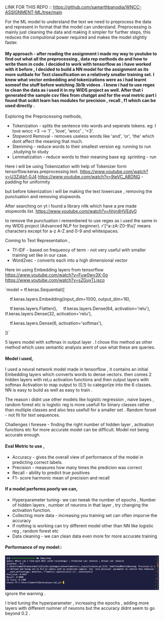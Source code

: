 LINK FOR THIS REPO :: https://github.com/samarthbanodia/WNCC-ASSIGNMENT-ML/tree/main

For the ML model to understand the text we need to preprocess the data and represent in format that the model can understand. Preprocessing is mainly just cleaning the data and making it simpler for further steps, this reduces the computional power required and makes the model slightly faster.

#### My approach - after reading the assignment i made my way to youtube to find out what all the preprocessing , data rep methods do and how to write them in code. I decided to work with tensorflow as i have worked with it before , I decided to build a NN model for the assignment as its more suitbale for Text classification on a relatively smaller training set. I knew what vector embedding and tokenizations were as i had learnt someof the stuff before watching 3b1b videos . I knew i had to use regex to clean the data as i used it in my WIDS project as well. After that i generated the sample csv files from chatgpt and for the eval metric part i found that scikit learn has modules for precision , recall , f1 which can  be used directly .  


Exploring the Preprocessing methods,
 - Tokenization - splits the sentence into words and seperate tokens. eg: I love wncc <3 --> 'I' , 'love', 'wncc' , '<3'.
 - Stopword Removal - removes useless words like 'and', 'or', 'the' which dont affect the meaning that much.
 - Stemming - reduce words to their smallest version eg: running to run  ,studying to study
 - Lemmatization - reduce words to their meaning base eg: sprinting - run


Here i will be using Tokenization with help of Tokenizer form tensorflow.keras.preprocessing.text. 
https://www.youtube.com/watch?v=U3ZjAbf-0J4
https://www.youtube.com/watch?v=9ieVC_ABDNQ - padding for uniformity

but before tokenization i will be making the text lowercase , removing the punctuation and removing stopwords.

After searching on yt i found a library nltk which have a pre made stopwords list. https://www.youtube.com/watch?v=hhjn4HVEdy0

to remove the punctuation i remembered to use regex as i used the same in my WIDS project (Advanced NLP for beginner). r'[^a-zA-Z0-9\s]' means characters except for a-z A-Z and 0-9 and whitespaces.


Coming to Text Representation ,

- Tf-IDF - based on frequency of term - not very useful with smaller training set like in our case.
- Word2vec - converts each into a high dimensional vector

Here im using Embedding layers from tensorflow
https://www.youtube.com/watch?v=Fuw0wv3X-0o
https://www.youtube.com/watch?v=sZGuyTLjsco

`model = tf.keras.Sequential([

    tf.keras.layers.Embedding(input_dim=1000, output_dim=16),

    tf.keras.layers.Flatten(),
    tf.keras.layers.Dense(64, activation='relu'),
    tf.keras.layers.Dense(32, activation='relu'),

    tf.keras.layers.Dense(6, activation='softmax'),

])`

5 layers model with softmax in output layer .
I chose this method as other method which uses semantic analysis arent of use what these are queries.


#### Model i used,

I used a neural network model made in tensorflow , it contains an initial Embedding layers which converts words to dense vectors. then comes 2 hidden layers with reLu activation functions and then output layers with softmax Activation to map output to (0,1) to categorize into the 6 classes.
 NN is easy to build as well as easy to train .

The reason i didnt use other models like logistic regression , naive bayes , random forest etc is logistic reg is more usefull for binary classes rather than multiple classes and also less usefull for a smaller set . Random forset - not fit for text sequences.

Challenges i foresee -  finding  the right number of hidden layer , activation functions etc for more accurate model can be difficult. Model not being accurate enough.

#### Eval Metric to use , 

- Accuracy - gives the overall view of performance of the model in predicting correct labels.
- Precision - measures how many times the predicion was correct
- Recall - ability to predict true positives 
- F1- score harmonic mean of precision and recall

#### If a model performs poorly we can,
- Hyperparameter tuning- we can tweak the number of epochs , Number of hidden layers , number of neurons in that layer ,  try changing the activation function.
- Collecting more data - increasing you training set can often imporve the accuracy
- If nothing is working can try different model other than NN like logistic reg , random forest etc
- Data cleaning - we can clean data even more for more accurate training

#### Performance of my model::

![screenshot](https://github.com/samarthbanodia/WNCC-ASSIGNMENT-ML/blob/main/Screenshot%202025-04-10%20180436.png)
ignore the warning .

I tried tuning the hyperparameter , increasing the epochs  , adding more layers with different numner of neurons but the accuracy didnt seem to go beyond 0.2 .

